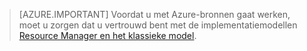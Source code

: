 > [AZURE.IMPORTANT] Voordat u met Azure-bronnen gaat werken, moet u zorgen dat u vertrouwd bent met de implementatiemodellen [Resource Manager en het klassieke model](../articles/resource-manager-deployment-model.md).


<!--HONumber=Jun16_HO2-->



